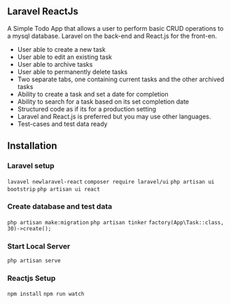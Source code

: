 ## Laravel ReactJs

A Simple Todo App that allows a user to perform basic CRUD operations to a mysql database. Laravel on the back-end and React.js for the front-en.

-   User able to create a new task
-   User able to edit an existing task
-   User able to archive tasks
-   User able to permanently delete tasks
-   Two separate tabs, one containing current tasks and the other archived tasks
-   Ability to create a task and set a date for completion
-   Ability to search for a task based on its set completion date
-   Structured code as if its for a production setting
-   Laravel and React.js is preferred but you may use other languages.
-   Test-cases and test data ready

## Installation

### Laravel setup

`lavavel newlaravel-react`
`composer require laravel/ui`
`php artisan ui bootstrip`
`php artisan ui react`

### Create database and test data

`php artisan make:migration`
`php artisan tinker`
`factory(App\Task::class, 30)->create();`

### Start Local Server

`php artisan serve`

### Reactjs Setup

`npm install`
`npm run watch`
